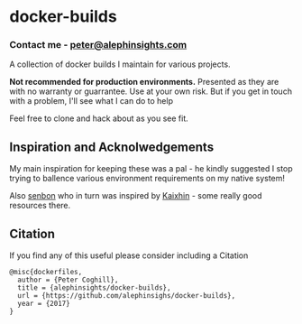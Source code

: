 # docker-builds

### Contact me - peter@alephinsights.com

A collection of docker builds I maintain for various projects.

**Not recommended for production environments.**  Presented as they are with no warranty or guarrantee. Use at your own risk. But if you get in touch with a problem, I'll see what I can do to help

Feel free to clone and hack about as you see fit.

## Inspiration and Acknolwedgements

My main inspiration for keeping these was a pal - he kindly suggested I stop trying to ballence various environment requirements on my native system!

Also [senbon](https://github.com/senbon/dockerfiles) who in turn was inspired by [Kaixhin](https://github.com/Kaixhin/dockerfiles) - some really good resources there.

## Citation

If you find any of this useful please consider including a Citation

```
@misc{dockerfiles,
  author = {Peter Coghill},
  title = {alephinsights/docker-builds},
  url = {https://github.com/alephinsighs/docker-builds},
  year = {2017}
}
```
